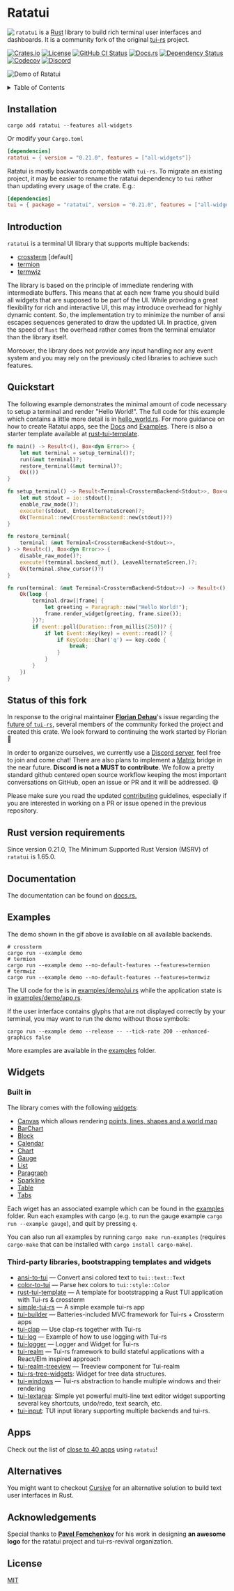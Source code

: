 # Ratatui

<img align="left" src="https://avatars.githubusercontent.com/u/125200832?s=128&v=4">

`ratatui` is a [Rust](https://www.rust-lang.org) library to build rich terminal user interfaces and
dashboards. It is a community fork of the original [tui-rs](https://github.com/fdehau/tui-rs)
project.

[![Crates.io](https://img.shields.io/crates/v/ratatui?logo=rust&style=for-the-badge)](https://crates.io/crates/ratatui)
[![License](https://img.shields.io/crates/l/ratatui?style=for-the-badge)](./LICENSE)
[![GitHub CI Status](https://img.shields.io/github/actions/workflow/status/tui-rs-revival/ratatui/ci.yml?style=for-the-badge&logo=github)](https://github.com/tui-rs-revival/ratatui/actions?query=workflow%3ACI+)
[![Docs.rs](https://img.shields.io/docsrs/ratatui?logo=rust&style=for-the-badge)](https://docs.rs/crate/ratatui/)
[![Dependency Status](https://deps.rs/repo/github/tui-rs-revival/ratatui/status.svg?style=for-the-badge)](https://deps.rs/repo/github/tui-rs-revival/ratatui)
[![Codecov](https://img.shields.io/codecov/c/github/tui-rs-revival/ratatui?logo=codecov&style=for-the-badge&token=BAQ8SOKEST)](https://app.codecov.io/gh/tui-rs-revival/ratatui)
[![Discord](https://img.shields.io/discord/1070692720437383208?label=discord&logo=discord&style=for-the-badge)](https://discord.gg/pMCEU9hNEj)

<!-- See RELEASE.md for instructions on creating the demo gif --->
![Demo of Ratatui](https://vhs.charm.sh/vhs-IZKj0x97pI2LAJwxCpu1Y.gif)

<details>
<summary>Table of Contents</summary>

* [Ratatui](#ratatui)
  * [Installation](#installation)
  * [Introduction](#introduction)
  * [Quickstart](#quickstart)
  * [Status of this fork](#status-of-this-fork)
  * [Rust version requirements](#rust-version-requirements)
  * [Documentation](#documentation)
  * [Examples](#examples)
  * [Widgets](#widgets)
    * [Built in](#built-in)
    * [Third\-party libraries, bootstrapping templates and widgets](#third-party-libraries-bootstrapping-templates-and-widgets)
  * [Apps](#apps)
  * [Alternatives](#alternatives)
  * [Acknowledgements](#acknowledgements)
  * [License](#license)

</details>

## Installation

```shell
cargo add ratatui --features all-widgets
```

Or modify your `Cargo.toml`

```toml
[dependencies]
ratatui = { version = "0.21.0", features = ["all-widgets"]}
```

Ratatui is mostly backwards compatible with `tui-rs`. To migrate an existing project, it may be
easier to rename the ratatui dependency to `tui` rather than updating every usage of the crate.
E.g.:

```toml
[dependencies]
tui = { package = "ratatui", version = "0.21.0", features = ["all-widgets"]}
```

## Introduction

`ratatui` is a terminal UI library that supports multiple backends:

* [crossterm](https://github.com/crossterm-rs/crossterm) [default]
* [termion](https://github.com/ticki/termion)
* [termwiz](https://github.com/wez/wezterm/tree/master/termwiz)

The library is based on the principle of immediate rendering with intermediate buffers. This means
that at each new frame you should build all widgets that are supposed to be part of the UI. While
providing a great flexibility for rich and interactive UI, this may introduce overhead for highly
dynamic content. So, the implementation try to minimize the number of ansi escapes sequences
generated to draw the updated UI. In practice, given the speed of `Rust` the overhead rather comes
from the terminal emulator than the library itself.

Moreover, the library does not provide any input handling nor any event system and
you may rely on the previously cited libraries to achieve such features.

## Quickstart

The following example demonstrates the minimal amount of code necessary to setup a terminal and
render "Hello World!". The full code for this example which contains a little more detail is in
[hello_world.rs](./examples/hello_world.rs). For more guidance on how to create Ratatui apps, see
the [Docs](https://docs.rs/ratatui) and [Examples](#examples). There is also a starter template
available at [rust-tui-template](https://github.com/tui-rs-revival/rust-tui-template).

```rust
fn main() -> Result<(), Box<dyn Error>> {
    let mut terminal = setup_terminal()?;
    run(&mut terminal)?;
    restore_terminal(&mut terminal)?;
    Ok(())
}

fn setup_terminal() -> Result<Terminal<CrosstermBackend<Stdout>>, Box<dyn Error>> {
    let mut stdout = io::stdout();
    enable_raw_mode()?;
    execute!(stdout, EnterAlternateScreen)?;
    Ok(Terminal::new(CrosstermBackend::new(stdout))?)
}

fn restore_terminal(
    terminal: &mut Terminal<CrosstermBackend<Stdout>>,
) -> Result<(), Box<dyn Error>> {
    disable_raw_mode()?;
    execute!(terminal.backend_mut(), LeaveAlternateScreen,)?;
    Ok(terminal.show_cursor()?)
}

fn run(terminal: &mut Terminal<CrosstermBackend<Stdout>>) -> Result<(), Box<dyn Error>> {
    Ok(loop {
        terminal.draw(|frame| {
            let greeting = Paragraph::new("Hello World!");
            frame.render_widget(greeting, frame.size());
        })?;
        if event::poll(Duration::from_millis(250))? {
            if let Event::Key(key) = event::read()? {
                if KeyCode::Char('q') == key.code {
                    break;
                }
            }
        }
    })
}
```

## Status of this fork

In response to the original maintainer [**Florian Dehau**](https://github.com/fdehau)'s issue
regarding the [future of `tui-rs`](https://github.com/fdehau/tui-rs/issues/654), several members of
the community forked the project and created this crate. We look forward to continuing the work
started by Florian 🚀

In order to organize ourselves, we currently use a [Discord server](https://discord.gg/pMCEU9hNEj),
feel free to join and come chat! There are also plans to implement a [Matrix](https://matrix.org/)
bridge in the near future. **Discord is not a MUST to contribute**. We follow a pretty standard
github centered open source workflow keeping the most important conversations on GitHub, open an
issue or PR and it will be addressed. 😄

Please make sure you read the updated [contributing](./CONTRIBUTING.md) guidelines, especially if
you are interested in working on a PR or issue opened in the previous repository.

## Rust version requirements

Since version 0.21.0, The Minimum Supported Rust Version (MSRV) of `ratatui` is 1.65.0.

## Documentation

The documentation can be found on [docs.rs.](https://docs.rs/ratatui)

## Examples

The demo shown in the gif above is available on all available backends.

```shell
# crossterm
cargo run --example demo
# termion
cargo run --example demo --no-default-features --features=termion
# termwiz
cargo run --example demo --no-default-features --features=termwiz
```

The UI code for the is in [examples/demo/ui.rs](./examples/demo/ui.rs) while the application state is in
[examples/demo/app.rs](./examples/demo/app.rs).

If the user interface contains glyphs that are not displayed correctly by your terminal, you may
want to run the demo without those symbols:

```shell
cargo run --example demo --release -- --tick-rate 200 --enhanced-graphics false
```

More examples are available in the [examples](./examples/) folder.

## Widgets

### Built in

The library comes with the following
[widgets](https://docs.rs/ratatui/latest/ratatui/widgets/index.html):

* [Canvas](https://docs.rs/ratatui/latest/ratatui/widgets/canvas/struct.Canvas.html) which allows
  rendering [points, lines, shapes and a world map](https://docs.rs/ratatui/latest/ratatui/widgets/canvas/index.html)
* [BarChart](https://docs.rs/ratatui/latest/ratatui/widgets/struct.BarChart.html)
* [Block](https://docs.rs/ratatui/latest/ratatui/widgets/struct.Block.html)
* [Calendar](https://docs.rs/ratatui/latest/ratatui/widgets/calendar/index.html)
* [Chart](https://docs.rs/ratatui/latest/ratatui/widgets/struct.Chart.html)
* [Gauge](https://docs.rs/ratatui/latest/ratatui/widgets/struct.Gauge.html)
* [List](https://docs.rs/ratatui/latest/ratatui/widgets/struct.List.html)
* [Paragraph](https://docs.rs/ratatui/latest/ratatui/widgets/struct.Paragraph.html)
* [Sparkline](https://docs.rs/ratatui/latest/ratatui/widgets/struct.Sparkline.html)
* [Table](https://docs.rs/ratatui/latest/ratatui/widgets/struct.Table.html)
* [Tabs](https://docs.rs/ratatui/latest/ratatui/widgets/struct.Tabs.html)

Each wiget has an associated example which can be found in the [examples](./examples/) folder. Run
each examples with cargo (e.g. to run the gauge example `cargo run --example gauge`), and quit by
pressing `q`.

You can also run all examples by running `cargo make run-examples` (requires `cargo-make` that can
be installed with `cargo install cargo-make`).

### Third-party libraries, bootstrapping templates and widgets

* [ansi-to-tui](https://github.com/uttarayan21/ansi-to-tui) — Convert ansi colored text to `tui::text::Text`
* [color-to-tui](https://github.com/uttarayan21/color-to-tui) — Parse hex colors to `tui::style::Color`
* [rust-tui-template](https://github.com/orhun/rust-tui-template) — A template for bootstrapping a Rust TUI application with Tui-rs & crossterm
* [simple-tui-rs](https://github.com/pmsanford/simple-tui-rs) — A simple example tui-rs app
* [tui-builder](https://github.com/jkelleyrtp/tui-builder) — Batteries-included MVC framework for Tui-rs + Crossterm apps
* [tui-clap](https://github.com/kegesch/tui-clap-rs) — Use clap-rs together with Tui-rs
* [tui-log](https://github.com/kegesch/tui-log-rs) — Example of how to use logging with Tui-rs
* [tui-logger](https://github.com/gin66/tui-logger) — Logger and Widget for Tui-rs
* [tui-realm](https://github.com/veeso/tui-realm) — Tui-rs framework to build stateful applications with a React/Elm inspired approach
* [tui-realm-treeview](https://github.com/veeso/tui-realm-treeview) — Treeview component for Tui-realm
* [tui-rs-tree-widgets](https://github.com/EdJoPaTo/tui-rs-tree-widget): Widget for tree data structures.
* [tui-windows](https://github.com/markatk/tui-windows-rs) — Tui-rs abstraction to handle multiple windows and their rendering
* [tui-textarea](https://github.com/rhysd/tui-textarea): Simple yet powerful multi-line text editor widget supporting several key shortcuts, undo/redo, text search, etc.
* [tui-input](https://github.com/sayanarijit/tui-input): TUI input library supporting multiple backends and tui-rs.

## Apps

Check out the list of [close to 40 apps](./APPS.md) using `ratatui`!

## Alternatives

You might want to checkout [Cursive](https://github.com/gyscos/Cursive) for an alternative solution
to build text user interfaces in Rust.

## Acknowledgements

Special thanks to [**Pavel Fomchenkov**](https://github.com/nawok) for his work in designing **an awesome logo** for the ratatui project and tui-rs-revival organization.

## License

[MIT](./LICENSE)
